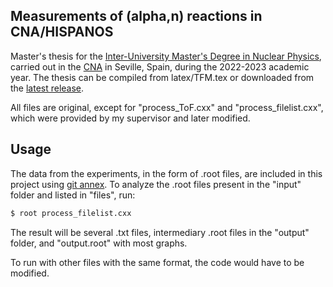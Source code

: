 ## Measurements of (alpha,n) reactions in CNA/HISPANOS
Master's thesis for the [Inter-University Master's Degree in Nuclear Physics](https://master.us.es/fisicanuclear/), carried out in the [CNA](https://cna.us.es/index.php/es) in Seville, Spain, during the 2022-2023 academic year.
The thesis can be compiled from latex/TFM.tex or downloaded from the [latest release](https://github.com/kreir42/TFM/releases/latest).

All files are original, except for "process_ToF.cxx" and "process_filelist.cxx", which were provided by my supervisor and later modified.

## Usage
The data from the experiments, in the form of .root files, are included in this project using [git annex](https://git-annex.branchable.com/).
To analyze the .root files present in the "input" folder and listed in "files", run:
```sh
$ root process_filelist.cxx
```
The result will be several .txt files, intermediary .root files in the "output" folder, and "output.root" with most graphs.

To run with other files with the same format, the code would have to be modified.
